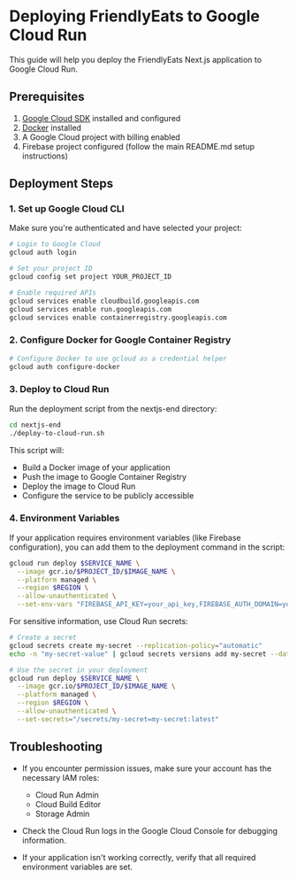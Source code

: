 # Deploying FriendlyEats to Google Cloud Run

This guide will help you deploy the FriendlyEats Next.js application to Google Cloud Run.

## Prerequisites

1. [Google Cloud SDK](https://cloud.google.com/sdk/docs/install) installed and configured
2. [Docker](https://docs.docker.com/get-docker/) installed
3. A Google Cloud project with billing enabled
4. Firebase project configured (follow the main README.md setup instructions)

## Deployment Steps

### 1. Set up Google Cloud CLI

Make sure you're authenticated and have selected your project:

```bash
# Login to Google Cloud
gcloud auth login

# Set your project ID
gcloud config set project YOUR_PROJECT_ID

# Enable required APIs
gcloud services enable cloudbuild.googleapis.com
gcloud services enable run.googleapis.com
gcloud services enable containerregistry.googleapis.com
```

### 2. Configure Docker for Google Container Registry

```bash
# Configure Docker to use gcloud as a credential helper
gcloud auth configure-docker
```

### 3. Deploy to Cloud Run

Run the deployment script from the nextjs-end directory:

```bash
cd nextjs-end
./deploy-to-cloud-run.sh
```

This script will:
- Build a Docker image of your application
- Push the image to Google Container Registry
- Deploy the image to Cloud Run
- Configure the service to be publicly accessible

### 4. Environment Variables

If your application requires environment variables (like Firebase configuration), you can add them to the deployment command in the script:

```bash
gcloud run deploy $SERVICE_NAME \
  --image gcr.io/$PROJECT_ID/$IMAGE_NAME \
  --platform managed \
  --region $REGION \
  --allow-unauthenticated \
  --set-env-vars "FIREBASE_API_KEY=your_api_key,FIREBASE_AUTH_DOMAIN=your_domain"
```

For sensitive information, use Cloud Run secrets:

```bash
# Create a secret
gcloud secrets create my-secret --replication-policy="automatic"
echo -n "my-secret-value" | gcloud secrets versions add my-secret --data-file=-

# Use the secret in your deployment
gcloud run deploy $SERVICE_NAME \
  --image gcr.io/$PROJECT_ID/$IMAGE_NAME \
  --platform managed \
  --region $REGION \
  --allow-unauthenticated \
  --set-secrets="/secrets/my-secret=my-secret:latest"
```

## Troubleshooting

- If you encounter permission issues, make sure your account has the necessary IAM roles:
  - Cloud Run Admin
  - Cloud Build Editor
  - Storage Admin

- Check the Cloud Run logs in the Google Cloud Console for debugging information.

- If your application isn't working correctly, verify that all required environment variables are set.
